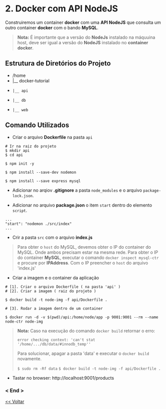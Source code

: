 
# 2. Docker com API NodeJS

Construiremos um container **docker** com uma **API NodeJS** que consulta um outro container **docker** com o bando **MySQL**.

> **Nota:** É importante que a versão do __NodeJs__ instalado na máquuina host, deve ser igual a versão do __NodeJS__ instalado no __container docker__.

## Estrutura de Diretórios do Projeto

* /home
* |__ docker-tutorial
 *     |__ api
 *     |__ db
 *     |__ web

## Comando Utilizados

* Criar o arquivo **Dockerfile** na pasta ```api```

```
# Ir na raiz do projeto
$ mkdir api
$ cd api

$ npm init -y

$ npm install --save-dev nodemon

$ npm install --save express mysql

```

* Adicionar no arqiov **.gitignore** a pasta ```node_modules``` e o arquivo ```package-lock.json```.

* Adicionar no arquivo **package.json** o item ```start``` dentro do elemento ```script```.

```
...
"start": "nodemon ./src/index"
...
```

* Crir a pasta ```src``` com o arquivo **index.js**

> Para obter o ```host``` do MySQL, devemos obter o IP do container do MySQL. Onde ambos precisam estar na mesma rede.
> Para obter o IP do container **MySQL**, executar o comando ```docker inspect mysql-ctr``` e procure por __IPAddress__.
> Com o IP preencher o ```host``` do arquivo 'index.js' 

* Criar a imagem e o container da aplicação

```
# [1]. Criar o arquivo Dockerfile ( na pasta 'api' )
# [2]. Criar a imagem ( raiz do projeto )

$ docker build -t node-img -f api/Dockerfile .

# [3]. Rodar a imagem dentro de um container

$ docker run -d -v $(pwd)/api:/home/node/app -p 9001:9001 --rm --name node-ctr node-img

```

> **Nota:** Caso na execução do comando ```docker build``` retornar o erro:
> 
> ```error checking context: 'can't stat '/home/.../db/data/#innodb_temp''```
>
> Para solucionar, apagar a pasta 'data' e executar o ```docker build``` novamente.
> 
> ```$ sudo rm -Rf data```
> ```$ docker build -t node-img -f api/Dockerfile .```
> 

* Tastar no browser: http://localhost:9001/products

### < End >

[<< Voltar](README.md)